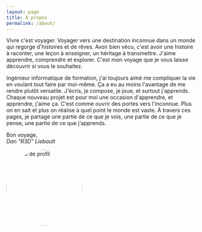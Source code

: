 ```yaml
---
layout: page
title: À propos
permalink: /about/
---
```


Vivre c'est voyager. Voyager vers une destination inconnue dans un monde qui regorge d'histoires et de rêves. Avoir bien vécu, c'est avoir une histoire à raconter, une leçon à enseigner, un héritage à transmettre. J'aime apprendre, comprendre et explorer. C'est mon voyage que je vous laisse découvrir si vous le souhaitez.
<!--more-->

Ingénieur informatique de formation, j'ai toujours aimé me compliquer la vie en voulant tout faire par moi-même. Ça a eu au moins l'avantage de me rendre plutôt versatile. J'écris, je compose, je joue, et surtout j'apprends. Chaque nouveau projet est pour moi une occasion d'apprendre, et apprendre, j'aime ça. C'est comme ouvrir des portes vers l'inconnue. Plus on en sait et plus on réalise à quel point le monde est vaste. À travers ces pages, je partage une partie de ce que je vois, une partie de ce que je pense, une partie de ce que j'apprends.

Bon voyage,  
*Dan "R3D" Liebault*

<div class="flex-center">
    <img alt="photo de profil" src="{{ site.url }}/assets/img/profil_pic.jpg" width="200" style="border-radius: 10rem" />
</div>